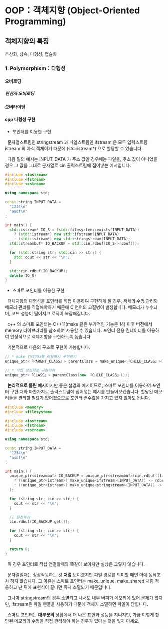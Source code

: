 # OOP：객체지향 (Object-Oriented Programming)

## 객체지향의 특징

추상화, 상속, 다형성, 캡슐화

### 1. Polymorphism：다형성

#### 오버로딩

##### 연산자 오버로딩

#### 오버라이딩

#### cpp 다형성 구현

- 포인터를 이용한 구현

&nbsp; 문자열스트림인 stringstream 과 파일스트림인 ifstream 은 모두 입력스트림 istream 의 자식 객체이기 때문에 (std::istream\*) 으로 할당할 수 있습니다.

&nbsp; 다음 밑의 예시는 INPUT_DATA 가 주소 값일 경우에는 파일을, 주소 값이 아니었을 경우 그 값을 그대로 문자열로 cin 출력스트림에 집어넣는 예시입니다.

```cpp
#include <iostream>
#include <fstream>
#include <sstream>

using namespace std;

const string INPUT_DATA =
  "1234\n"
  "asdf\n"
;

int main() {
  std::istream* IO_S = (std::filesystem::exists(INPUT_DATA))
    ? (std::istream*) new std::ifstream(INPUT_DATA)
    : (std::istream*) new std::stringstream(INPUT_DATA);
  std::streambuf* IO_BACKUP = std::cin.rdbuf(IO_S->rdbuf());

  for (std::string str; std::cin >> str;) {
    std::cout << str << "\n";
  }

  std::cin.rdbuf(IO_BACKUP);
  delete IO_S;
}
```

- 스마트 포인터를 이용한 구현

&nbsp; 객체지향의 다형성을 포인터를 직접 이용하여 구현하게 될 경우, 객체의 수명 관리와 메모리 관리를 직접해야하기 때문에 C 언어의 고질병이 발생합니다. 메모리가 누수되며, 코드 성능이 떨어지고 로직이 복잡해집니다.

&nbsp; c++ 의 스마트 포인터는 C++11(make 같은 부가적인 기능은 14) 이후 버전에서 memory 라이브러리를 참조하여 사용할 수 있습니다. 포인터 전용 컨테이너를 이용하여 안정적으로 객체지향을 구현하도록 돕습니다.

&nbsp; 기본적으로 다음의 구조로 구현이 가능합니다.

```cpp
// * make 컨테이너를 이용해서 구현하기
unique_ptr<『PARENT_CLASS』> parentClass = make_unique<『CHILD_CLASS』>();

// * 직접 생성자로 구현하기
unique_ptr<『CLASS』> parentClass(new 『CHILD_CLASS』());
```

&nbsp; **논리적으로 틀린 예시**이지만 좋은 설명의 예시이므로, 스마트 포인터를 이용하여 포인터 구현 때와 마찬가지로 출력스트림에 집어넣는 예시를 만들어보겠습니다. 할당된 메모리들을 관리할 필요가 없어졌으므로 포인터 변수값을 가지고 있지 않아도 됩니다.

```cpp
#include <memory>
#include <filesystem>

#include <iostream>
#include <fstream>
#include <sstream>

using namespace std;

const string INPUT_DATA =
  "1234\n"
  "asdf\n"
;

int main() {
  unique_ptr<streambuf> IO_BACKUP = unique_ptr<streambuf>(cin.rdbuf((filesystem::exists(INPUT_DATA))
    ? ((unique_ptr<istream>) make_unique<ifstream>(INPUT_DATA)) -> rdbuf()
    : ((unique_ptr<istream>) make_unique<stringstream>(INPUT_DATA)) -> rdbuf())
  );

  for (string str; cin >> str;) {
    cout << str << "\n";
  }

  // 원상복귀
  cin.rdbuf(IO_BACKUP.get());

  for (string str; cin >> str;) {
    cout << str << "\n";
  }

  return 0;
}
```

&nbsp; 위 경우 포인터로 직섭 연결할때와 똑같아 보이지만 실상은 그렇지 않습니다.

&nbsp; 문자열일때는 정상작동하는 것 **처럼** 보이겠지만 파일 경로를 의미할 때면 아예 동작조차 하지 않습니다. 그 이유는 스마트 포인터는 make_unique, make_shared 처럼 적용하고 난 뒤에 표현식이 끝나면 즉시 소멸되기 때문입니다.

&nbsp; 그나마 stringstream의 경우 소멸되고 나서도 내부 버퍼가 메모리에 있어 문제가 없지만, ifstream은 파일 핸들을 사용하기 때문에 객체가 소멸하면 파일이 닫힙니다.

&nbsp; 스마트 포인터는 **대부분의** 상황에서 더 나은 표현과 성능을 지니지만, 가끔 이렇게 할당된 메모리의 수명을 직접 관리해야 하는 경우가 있다는 것을 잊지 마세요.
